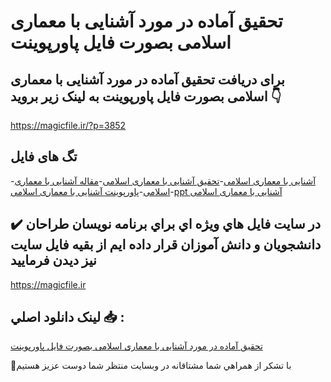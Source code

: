 # تحقیق آماده در مورد آشنایی با معماری اسلامی بصورت فایل پاورپوینت

## برای دریافت تحقیق آماده در مورد آشنایی با معماری اسلامی بصورت فایل پاورپوینت به لینک زیر بروید 👇

https://magicfile.ir/?p=3852

## تگ های فایل

-[آشنایی با معماری اسلامی](https://magicfile.ir/product/%d8%aa%d8%ad%d9%82%db%8c%d9%82-%d8%a2%d8%b4%d9%86%d8%a7%db%8c%db%8c-%d8%a8%d8%a7-%d9%85%d8%b9%d9%85%d8%a7%d8%b1%db%8c-%d8%a7%d8%b3%d9%84%d8%a7%d9%85%db%8c-%d9%be%d8%a7%d9%88%d8%b1%d9%be%d9%88%db%8c%d9%86%d8%aa/)-[تحقیق آشنایی با معماری اسلامی](https://magicfile.ir/product/%d8%aa%d8%ad%d9%82%db%8c%d9%82-%d8%a2%d8%b4%d9%86%d8%a7%db%8c%db%8c-%d8%a8%d8%a7-%d9%85%d8%b9%d9%85%d8%a7%d8%b1%db%8c-%d8%a7%d8%b3%d9%84%d8%a7%d9%85%db%8c-%d9%be%d8%a7%d9%88%d8%b1%d9%be%d9%88%db%8c%d9%86%d8%aa/)-[مقاله آشنایی با معماری اسلامی](https://magicfile.ir/product/%d8%aa%d8%ad%d9%82%db%8c%d9%82-%d8%a2%d8%b4%d9%86%d8%a7%db%8c%db%8c-%d8%a8%d8%a7-%d9%85%d8%b9%d9%85%d8%a7%d8%b1%db%8c-%d8%a7%d8%b3%d9%84%d8%a7%d9%85%db%8c-%d9%be%d8%a7%d9%88%d8%b1%d9%be%d9%88%db%8c%d9%86%d8%aa/)-[پاورپوینت آشنایی با معماری اسلامی](https://magicfile.ir/product/%d8%aa%d8%ad%d9%82%db%8c%d9%82-%d8%a2%d8%b4%d9%86%d8%a7%db%8c%db%8c-%d8%a8%d8%a7-%d9%85%d8%b9%d9%85%d8%a7%d8%b1%db%8c-%d8%a7%d8%b3%d9%84%d8%a7%d9%85%db%8c-%d9%be%d8%a7%d9%88%d8%b1%d9%be%d9%88%db%8c%d9%86%d8%aa/)-[ppt آشنایی با معماری اسلامی](https://magicfile.ir/product/%d8%aa%d8%ad%d9%82%db%8c%d9%82-%d8%a2%d8%b4%d9%86%d8%a7%db%8c%db%8c-%d8%a8%d8%a7-%d9%85%d8%b9%d9%85%d8%a7%d8%b1%db%8c-%d8%a7%d8%b3%d9%84%d8%a7%d9%85%db%8c-%d9%be%d8%a7%d9%88%d8%b1%d9%be%d9%88%db%8c%d9%86%d8%aa/)

## ✔️ در سايت فايل هاي ويژه اي براي برنامه نويسان طراحان دانشجويان و دانش آموزان قرار داده ايم از بقيه فايل سايت نيز ديدن فرماييد

https://magicfile.ir


## لينک دانلود اصلي 📥 :

[تحقیق آماده در مورد آشنایی با معماری اسلامی بصورت فایل پاورپوینت](https://magicfile.ir/product/%d8%aa%d8%ad%d9%82%db%8c%d9%82-%d8%a2%d8%b4%d9%86%d8%a7%db%8c%db%8c-%d8%a8%d8%a7-%d9%85%d8%b9%d9%85%d8%a7%d8%b1%db%8c-%d8%a7%d8%b3%d9%84%d8%a7%d9%85%db%8c-%d9%be%d8%a7%d9%88%d8%b1%d9%be%d9%88%db%8c%d9%86%d8%aa/) 


🙏با تشکر از همراهي شما مشتاقانه در وبسایت منتظر شما دوست عزیز هستیم

